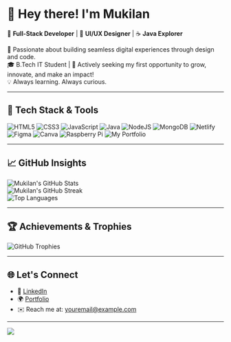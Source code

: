 # 👋 Hey there! I'm Mukilan

🎯 **Full-Stack Developer** | 🎨 **UI/UX Designer** | ☕ **Java Explorer**

🚀 Passionate about building seamless digital experiences through design and code.<br>
🎓 B.Tech IT Student | 👀 Actively seeking my first opportunity to grow, innovate, and make an impact!<br>
💡 Always learning. Always curious.

---

## 🧰 Tech Stack & Tools

![HTML5](https://img.shields.io/badge/HTML5-E34F26?style=for-the-badge&logo=html5&logoColor=white)
![CSS3](https://img.shields.io/badge/CSS3-1572B6?style=for-the-badge&logo=css3&logoColor=white)
![JavaScript](https://img.shields.io/badge/JavaScript-F7DF1E?style=for-the-badge&logo=javascript&logoColor=black)
![Java](https://img.shields.io/badge/Java-ED8B00?style=for-the-badge&logo=openjdk&logoColor=white)
![NodeJS](https://img.shields.io/badge/Node.js-339933?style=for-the-badge&logo=node.js&logoColor=white)
![MongoDB](https://img.shields.io/badge/MongoDB-4EA94B?style=for-the-badge&logo=mongodb&logoColor=white)
![Netlify](https://img.shields.io/badge/Netlify-00C7B7?style=for-the-badge&logo=netlify&logoColor=white)
![Figma](https://img.shields.io/badge/Figma-F24E1E?style=for-the-badge&logo=figma&logoColor=white)
![Canva](https://img.shields.io/badge/Canva-00C4CC?style=for-the-badge&logo=canva&logoColor=white)
![Raspberry Pi](https://img.shields.io/badge/Raspberry_Pi-C51A4A?style=for-the-badge&logo=raspberry-pi&logoColor=white)
![My Portfolio](https://img.shields.io/badge/Portfolio-000000?style=for-the-badge&logo=firefox&logoColor=FF7139)

---

## 📈 GitHub Insights

![Mukilan's GitHub Stats](https://github-readme-stats.vercel.app/api?username=MukilanBalakrishnan&theme=radical&hide_border=false&show_icons=true)<br/>
![Mukilan's GitHub Streak](https://github-readme-streak-stats.herokuapp.com/?user=MukilanBalakrishnan&theme=radical&hide_border=false)<br/>
![Top Languages](https://github-readme-stats.vercel.app/api/top-langs/?username=MukilanBalakrishnan&layout=compact&theme=radical&hide_border=false)

---

## 🏆 Achievements & Trophies

![GitHub Trophies](https://github-profile-trophy.vercel.app/?username=MukilanBalakrishnan&theme=radical&no-frame=false&no-bg=true&margin-w=8)

---

## 🌐 Let's Connect

- 💼 [LinkedIn](https://www.linkedin.com/in/your-profile)
- 🌍 [Portfolio](https://your-portfolio-link.netlify.app)
- ✉️ Reach me at: youremail@example.com

---

[![](https://visitcount.itsvg.in/api?id=MukilanBalakrishnan&icon=0&color=0)](https://visitcount.itsvg.in)

<!-- Designed with ❤️ by Mukilan | Powered by GPRM (https://gprm.itsvg.in) -->
